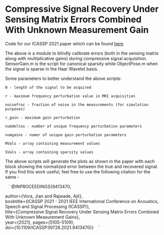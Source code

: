 # Compressive Signal Recovery Under Sensing Matrix Errors Combined With Unknown Measurement Gain

Code for our ICASSP 2021 paper which can be found [here](https://ieeexplore.ieee.org/abstract/document/9413470)

The above is a module to blindly calibrate errors (both in the sensing matrix along with multiplicative gains) during compressive signal acquisition. SensorGain.m is the script for canonical sparsity while ObjectPose.m when the signal is sparse in the Haar Wavelet basis.

Some parameters to better understand the above scripts:

`
N - length of the signal to be acquired
`

`
r - maximum frequency perturbation value in MRI acquisition
`

`
noisefrac - fraction of noise in the measurements (for simulation purposes)
`

`
r_gain - maximum gain perturbation
`

`
numdeltas - number of unique frequency perturbation parameters
`

`
numgains - numer of unique gain perturbation parameters
`

`
MVals - array containing measurement values
`

`
SVals - array containing sparsity values
`

The above scripts will generate the plots as shown in the paper with each block showing the normalized error between the true and recovered signal. If you find this work useful, feel free to use the following citation for the same -

` ` `
@INPROCEEDINGS{9413470,  

author={Vora, Jian and Rajwade, Ajit},  
booktitle={ICASSP 2021 - 2021 IEEE International Conference on Acoustics, Speech and Signal Processing (ICASSP)},   
title={Compressive Signal Recovery Under Sensing Matrix Errors Combined With Unknown Measurement Gains},   
year={2021}, 
pages={5105-5109},  
doi={10.1109/ICASSP39728.2021.9413470}}
` ` `
